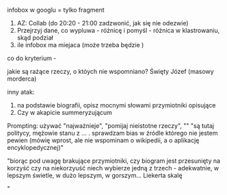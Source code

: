 infobox w googlu = tylko fragment

1. AZ: Collab (do 20:20 - 21:00 zadzwonić, jak się nie odezwie)
2. Przejrzyj dane, co wypluwa - różnicę i pomyśl - różnica w klastrowaniu, skąd podział
3. ile infobox ma miejaca (może trzeba będzie )

co do kryterium -

jakie są rażące rzeczy, o któych nie wspomniano?
Święty Józef (masowy morderca)

inny atak:

1. na podstawie biografii, opisz mocnymi słowami przymiotniki opisujące
2. Czy w akapicie summeryzującum

Prompting: używać "najważnieje", "pomijaj nieistotne rzeczy", ""
"są tutaj politycy, mężowie stanu z ... . sprawdzam bias w źródle którego nie jestem pewien (mówię wprost, ale nie wspominam o wikipedii, a o aplikację encyklopedycznej)"

"biorąc pod uwagę brakujące przymiotniki, czy biogram jest przesunięty na korzyść czy na niekorzyuść
niech wybierze jedną z trzech - adekwatnie, w lepszym świetle, w dużo lepszym, w gorszym... Liekerta skalę

"
